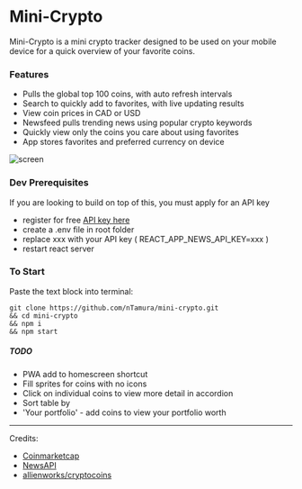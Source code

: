 # Mini-Crypto

Mini-Crypto is a mini crypto tracker designed to be used on your mobile device for a quick overview of your favorite coins.

### Features

- Pulls the global top 100 coins, with auto refresh intervals
- Search to quickly add to favorites, with live updating results
- View coin prices in CAD or USD
- Newsfeed pulls trending news using popular crypto keywords
- Quickly view only the coins you care about using favorites
- App stores favorites and preferred currency on device

![screen](https://raw.githubusercontent.com/nTamura/mini-crypto/master/public/screen-min.png)

### Dev Prerequisites

If you are looking to build on top of this, you must apply for an API key

- register for free [API key here](https://newsapi.org/register)
- create a .env file in root folder
- replace xxx with your API key ( REACT_APP_NEWS_API_KEY=xxx )
- restart react server

### To Start

Paste the text block into terminal:

```
git clone https://github.com/nTamura/mini-crypto.git
&& cd mini-crypto
&& npm i
&& npm start
```

##### TODO

- PWA add to homescreen shortcut
- Fill sprites for coins with no icons
- Click on individual coins to view more detail in accordion
- Sort table by
- 'Your portfolio' - add coins to view your portfolio worth

<!-- fix
  !showMore if result.length, apply to search, favorites, etc
  add fetch data button for manual get
-->

---

Credits:

- [Coinmarketcap](https://coinmarketcap.com/)
- [NewsAPI](https://newsapi.org/)
- [allienworks/cryptocoins](https://github.com/allienworks/cryptocoins)
